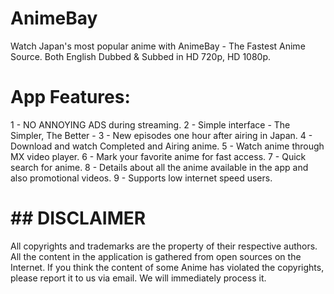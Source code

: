 # AnimeBay

Watch Japan's most popular anime with AnimeBay - The Fastest Anime Source. Both English Dubbed & Subbed in HD 720p, HD 1080p.

# App Features:
1 - NO ANNOYING ADS during streaming.
2 - Simple interface - The Simpler, The Better -
3 - New episodes one hour after airing in Japan.
4 - Download and watch Completed and Airing anime.
5 - Watch anime through MX video player.
6 - Mark your favorite anime for fast access.
7 - Quick search for anime.
8 - Details about all the anime available in the app and also promotional videos.
9 - Supports low internet speed users.




# ## DISCLAIMER ##
All copyrights and trademarks are the property of their respective authors.
All the content in the application is gathered from open sources on the Internet.
If you think the content of some Anime has violated the copyrights, please report it to us via email.
We will immediately process it.
